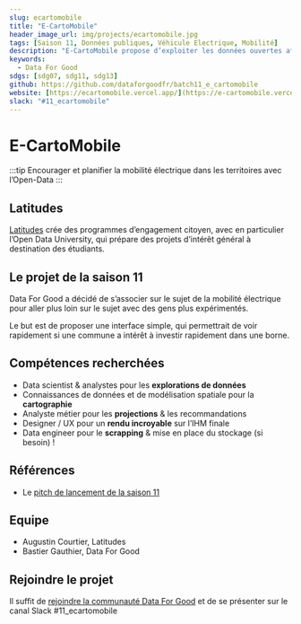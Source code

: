 ```yaml
---
slug: ecartomobile
title: "E-CartoMobile"
header_image_url: img/projects/ecartomobile.jpg
tags: [Saison 11, Données publiques, Véhicule Electrique, Mobilité]
description: "E-CartoMobile propose d’exploiter les données ouvertes afin de créer un observatoire complémentaire de l’existant, qui serait plus utilisable directement par les collectivités locales. ⚡"
keywords:
  - Data For Good
sdgs: [sdg07, sdg11, sdg13]
github: https://github.com/dataforgoodfr/batch11_e_cartomobile
website: [https://ecartomobile.vercel.app/](https://e-cartomobile.vercel.app/)
slack: "#11_ecartomobile"
---
```


# E-CartoMobile

:::tip
Encourager et planifier la mobilité électrique dans les territoires avec l’Open-Data
:::

## Latitudes

[Latitudes](https://www.latitudes.cc/) crée des programmes d’engagement citoyen, avec en particulier l’Open Data University, qui prépare des projets d’intérêt général à destination des étudiants.

## Le projet de la saison 11

Data For Good a décidé de s’associer sur le sujet de la mobilité électrique pour aller plus loin sur le sujet avec des gens plus expérimentés.

Le but est de proposer une interface simple, qui permettrait de voir rapidement si une commune a intérêt à investir rapidement dans une borne.

## Compétences recherchées

- Data scientist & analystes pour les **explorations de données**
- Connaissances de données et de modélisation spatiale pour la **cartographie**
- Analyste métier pour les **projections** & les recommandations
- Designer / UX pour un **rendu incroyable** sur l’IHM finale
- Data engineer pour le **scrapping** & mise en place du stockage (si besoin) !

## Références

- Le [pitch de lancement de la saison 11](https://docs.google.com/presentation/d/1QS4ju8od8lMZQdhibh7WeciZtIjGRt-RYn7LCE6eSEc/edit#slide=id.g21df5768895_0_0)

## Equipe

- Augustin Courtier, Latitudes
- Bastier Gauthier, Data For Good

## Rejoindre le projet

Il suffit de [rejoindre la communauté Data For Good](/join) et de se présenter sur le canal Slack #11_ecartomobile
